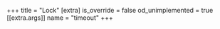 +++
title = "Lock"
[extra]
is_override = false
od_unimplemented = true
[[extra.args]]
name = "timeout"
+++